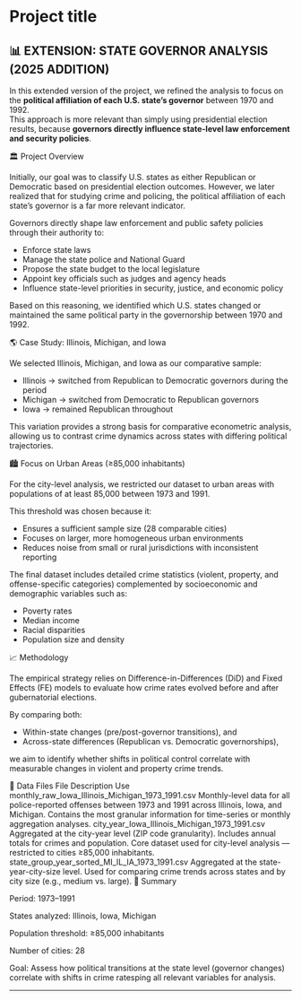 # Project title
## 📊 EXTENSION: STATE GOVERNOR ANALYSIS (2025 ADDITION)

In this extended version of the project, we refined the analysis to focus on the **political affiliation of each U.S. state’s governor** between 1970 and 1992.  
This approach is more relevant than simply using presidential election results, because **governors directly influence state-level law enforcement and security policies**.

🏛 Project Overview

Initially, our goal was to classify U.S. states as either Republican or Democratic based on presidential election outcomes.
However, we later realized that for studying crime and policing, the political affiliation of each state’s governor is a far more relevant indicator.

Governors directly shape law enforcement and public safety policies through their authority to:
- Enforce state laws
- Manage the state police and National Guard
- Propose the state budget to the local legislature
- Appoint key officials such as judges and agency heads
- Influence state-level priorities in security, justice, and economic policy

Based on this reasoning, we identified which U.S. states changed or maintained the same political party in the governorship between 1970 and 1992.

🌎 Case Study: Illinois, Michigan, and Iowa

We selected Illinois, Michigan, and Iowa as our comparative sample:
- Illinois → switched from Republican to Democratic governors during the period
- Michigan → switched from Democratic to Republican governors
- Iowa → remained Republican throughout

This variation provides a strong basis for comparative econometric analysis, allowing us to contrast crime dynamics across states with differing political trajectories.

🏙 Focus on Urban Areas (≥85,000 inhabitants)

For the city-level analysis, we restricted our dataset to urban areas with populations of at least 85,000 between 1973 and 1991.

This threshold was chosen because it:
- Ensures a sufficient sample size (28 comparable cities)
- Focuses on larger, more homogeneous urban environments
- Reduces noise from small or rural jurisdictions with inconsistent reporting

The final dataset includes detailed crime statistics (violent, property, and offense-specific categories) complemented by socioeconomic and demographic variables such as:
- Poverty rates
- Median income
- Racial disparities
- Population size and density

📈 Methodology

The empirical strategy relies on Difference-in-Differences (DiD) and Fixed Effects (FE) models to evaluate how crime rates evolved before and after gubernatorial elections.

By comparing both:
- Within-state changes (pre/post-governor transitions), and
- Across-state differences (Republican vs. Democratic governorships),

we aim to identify whether shifts in political control correlate with measurable changes in violent and property crime trends.

📂 Data Files
File	Description	Use
monthly_raw_Iowa_Illinois_Michigan_1973_1991.csv	Monthly-level data for all police-reported offenses between 1973 and 1991 across Illinois, Iowa, and Michigan.	Contains the most granular information for time-series or monthly aggregation analyses.
city_year_Iowa_Illinois_Michigan_1973_1991.csv	Aggregated at the city-year level (ZIP code granularity). Includes annual totals for crimes and population.	Core dataset used for city-level analysis — restricted to cities ≥85,000 inhabitants.
state_group_year_sorted_MI_IL_IA_1973_1991.csv	Aggregated at the state-year-city-size level.	Used for comparing crime trends across states and by city size (e.g., medium vs. large).
🧮 Summary

Period: 1973–1991

States analyzed: Illinois, Iowa, Michigan

Population threshold: ≥85,000 inhabitants

Number of cities: 28

Goal: Assess how political transitions at the state level (governor changes) correlate with shifts in crime ratesping all relevant variables for analysis.

---

